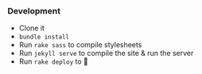 ### Development

- Clone it
- `bundle install`
- Run `rake sass` to compile stylesheets
- Run `jekyll serve` to compile the site & run the server
- Run `rake deploy` to 🚢
